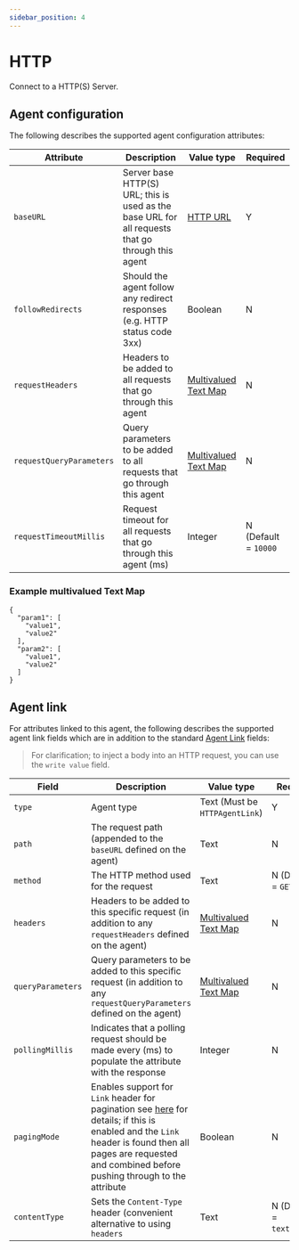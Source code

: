 ```yaml
---
sidebar_position: 4
---
```


# HTTP

Connect to a HTTP(S) Server.

## Agent configuration
The following describes the supported agent configuration attributes:

| Attribute | Description | Value type | Required |
| ------------- | ------------- | ------------- | ------------- |
| `baseURL` | Server base HTTP(S) URL; this is used as the base URL for all requests that go through this agent | [HTTP URL](https://github.com/openremote/openremote/blob/master/model/src/main/java/org/openremote/model/value/ValueType.java#L192) | Y |
| `followRedirects` | Should the agent follow any redirect responses (e.g. HTTP status code 3xx) | Boolean | N |
| `requestHeaders` | Headers to be added to all requests that go through this agent | [Multivalued Text Map](https://github.com/openremote/openremote/blob/master/model/src/main/java/org/openremote/model/value/ValueType.java#L80) | N |
| `requestQueryParameters` | Query parameters to be added to all requests that go through this agent | [Multivalued Text Map](https://github.com/openremote/openremote/blob/master/model/src/main/java/org/openremote/model/value/ValueType.java#L80) | N |
| `requestTimeoutMillis` | Request timeout for all requests that go through this agent (ms) | Integer | N (Default = `10000` |

### Example multivalued Text Map
```
{
  "param1": [
    "value1",
    "value2"
  ],
  "param2": [
    "value1",
    "value2"
  ]
}
```

## Agent link
For attributes linked to this agent, the following describes the supported agent link fields which are in addition to the standard [Agent Link](overview.md#agent-links) fields:

> For clarification; to inject a body into an HTTP request, you can use the `write value` field.

| Field | Description | Value type | Required |
| ------------- | ------------- | ------------- | ------------- |
| `type` | Agent type | Text (Must be `HTTPAgentLink`) | Y |
| `path` | The request path (appended to the `baseURL` defined on the agent) | Text | N |
| `method` | The HTTP method used for the request | Text | N (Default = `GET`) |
| `headers` | Headers to be added to this specific request (in addition to any `requestHeaders` defined on the agent) | [Multivalued Text Map](https://github.com/openremote/openremote/blob/master/model/src/main/java/org/openremote/model/value/ValueType.java#L192) | N |
| `queryParameters` | Query parameters to be added to this specific request (in addition to any `requestQueryParameters` defined on the agent) | [Multivalued Text Map](https://github.com/openremote/openremote/blob/master/model/src/main/java/org/openremote/model/value/ValueType.java#L192) | N |
| `pollingMillis` | Indicates that a polling request should be made every (ms) to populate the attribute with the response | Integer | N |
| `pagingMode` | Enables support for `Link` header for pagination see [here](https://docs.github.com/en/rest/guides/traversing-with-pagination) for details; if this is enabled and the `Link` header is found then all pages are requested and combined before pushing through to the attribute | Boolean | N |
| `contentType` | Sets the `Content-Type` header (convenient alternative to using `headers` | Text | N (Default = `text/plain`) |
